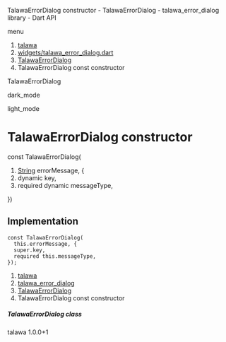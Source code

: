 




TalawaErrorDialog constructor - TalawaErrorDialog - talawa\_error\_dialog library - Dart API







menu

1. [talawa](../../index.html)
2. [widgets/talawa\_error\_dialog.dart](../../file-___home_harshil_Desktop_open-source_palisadoes_talawa_lib_widgets_talawa_error_dialog/)
3. [TalawaErrorDialog](../../file-___home_harshil_Desktop_open-source_palisadoes_talawa_lib_widgets_talawa_error_dialog/TalawaErrorDialog-class.html)
4. TalawaErrorDialog const constructor

TalawaErrorDialog


dark\_mode

light\_mode




# TalawaErrorDialog constructor


const
TalawaErrorDialog(

1. [String](https://api.flutter.dev/flutter/dart-core/String-class.html) errorMessage, {
2. dynamic key,
3. required dynamic messageType,

})

## Implementation

```
const TalawaErrorDialog(
  this.errorMessage, {
  super.key,
  required this.messageType,
});
```

 


1. [talawa](../../index.html)
2. [talawa\_error\_dialog](../../file-___home_harshil_Desktop_open-source_palisadoes_talawa_lib_widgets_talawa_error_dialog/)
3. [TalawaErrorDialog](../../file-___home_harshil_Desktop_open-source_palisadoes_talawa_lib_widgets_talawa_error_dialog/TalawaErrorDialog-class.html)
4. TalawaErrorDialog const constructor

##### TalawaErrorDialog class





talawa
1.0.0+1






